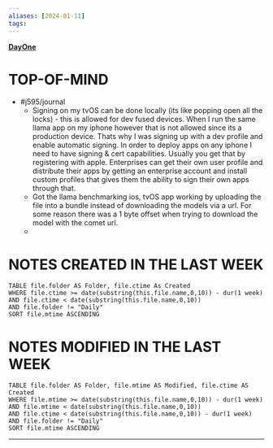 ```yaml
---
aliases: [2024-01-11]
tags: 
---
```

**[DayOne](dayone://open?date=2024-01-11)**

# TOP-OF-MIND
- #j595/journal 
	- Signing on my tvOS can be done locally (its like popping open all the locks) - this is allowed for dev fused devices. When I run the same llama app on my iphone however that is not allowed since its a production device. Thats why I was signing up with a dev profile and enable automatic signing. In order to deploy apps on any iphone I need to have signing & cert capabilities. Usually you get that by registering with apple. Enterprises can get their own user profile and distribute their apps by getting an enterprise account and install custom profiles that gives them the ability to sign their own apps through that.
	- Got the llama benchmarking ios, tvOS app working by uploading the file into a bundle instead of downloading the models via a url. For some reason there was a 1 byte offset when trying to download the model with the comet url.
	- 

# NOTES CREATED IN THE LAST WEEK
``` dataview
TABLE file.folder AS Folder, file.ctime As Created
WHERE file.ctime >= date(substring(this.file.name,0,10)) - dur(1 week) 
AND file.ctime < date(substring(this.file.name,0,10)) 
AND file.folder != "Daily"
SORT file.mtime ASCENDING
```

# NOTES MODIFIED IN THE LAST WEEK
``` dataview
TABLE file.folder AS Folder, file.mtime AS Modified, file.ctime AS Created
WHERE file.mtime >= date(substring(this.file.name,0,10)) - dur(1 week)
AND file.mtime < date(substring(this.file.name,0,10))
AND file.ctime < date(substring(this.file.name,0,10)) - dur(1 week)
AND file.folder != "Daily"
SORT file.mtime ASCENDING
```
---
